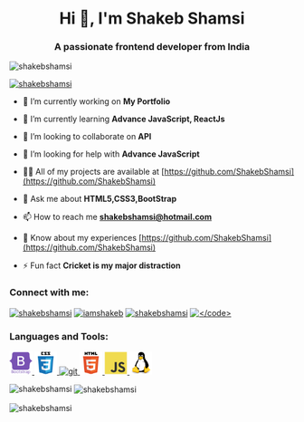 <h1 align="center">Hi 👋, I'm Shakeb Shamsi</h1>
<h3 align="center">A passionate frontend developer from India</h3>

<p align="left"> <img src="https://komarev.com/ghpvc/?username=shakebshamsi&label=Profile%20views&color=0e75b6&style=flat" alt="shakebshamsi" /> </p>

<p align="left"> <a href="https://github.com/ryo-ma/github-profile-trophy"><img src="https://github-profile-trophy.vercel.app/?username=shakebshamsi" alt="shakebshamsi" /></a> </p>

- 🔭 I’m currently working on **My Portfolio**

- 🌱 I’m currently learning **Advance JavaScript, ReactJs**

- 👯 I’m looking to collaborate on **API**

- 🤝 I’m looking for help with **Advance JavaScript**

- 👨‍💻 All of my projects are available at [https://github.com/ShakebShamsi](https://github.com/ShakebShamsi)

- 💬 Ask me about **HTML5,CSS3,BootStrap**

- 📫 How to reach me **shakebshamsi@hotmail.com**

- 📄 Know about my experiences [https://github.com/ShakebShamsi](https://github.com/ShakebShamsi)

- ⚡ Fun fact **Cricket is my major distraction**

<h3 align="left">Connect with me:</h3>
<p align="left">
<a href="https://linkedin.com/in/shakebshamsi" target="blank"><img align="center" src="https://raw.githubusercontent.com/rahuldkjain/github-profile-readme-generator/master/src/images/icons/Social/linked-in-alt.svg" alt="shakebshamsi" height="30" width="40" /></a>
<a href="https://fb.com/iamshakeb" target="blank"><img align="center" src="https://raw.githubusercontent.com/rahuldkjain/github-profile-readme-generator/master/src/images/icons/Social/facebook.svg" alt="iamshakeb" height="30" width="40" /></a>
<a href="https://instagram.com/shakebshamsi" target="blank"><img align="center" src="https://raw.githubusercontent.com/rahuldkjain/github-profile-readme-generator/master/src/images/icons/Social/instagram.svg" alt="shakebshamsi" height="30" width="40" /></a>
<a href="https://www.youtube.com/c/</code>" target="blank"><img align="center" src="https://raw.githubusercontent.com/rahuldkjain/github-profile-readme-generator/master/src/images/icons/Social/youtube.svg" alt="</code>" height="30" width="40" /></a>
</p>

<h3 align="left">Languages and Tools:</h3>
<p align="left"> <a href="https://getbootstrap.com" target="_blank" rel="noreferrer"> <img src="https://raw.githubusercontent.com/devicons/devicon/master/icons/bootstrap/bootstrap-plain-wordmark.svg" alt="bootstrap" width="40" height="40"/> </a> <a href="https://www.w3schools.com/css/" target="_blank" rel="noreferrer"> <img src="https://raw.githubusercontent.com/devicons/devicon/master/icons/css3/css3-original-wordmark.svg" alt="css3" width="40" height="40"/> </a> <a href="https://git-scm.com/" target="_blank" rel="noreferrer"> <img src="https://www.vectorlogo.zone/logos/git-scm/git-scm-icon.svg" alt="git" width="40" height="40"/> </a> <a href="https://www.w3.org/html/" target="_blank" rel="noreferrer"> <img src="https://raw.githubusercontent.com/devicons/devicon/master/icons/html5/html5-original-wordmark.svg" alt="html5" width="40" height="40"/> </a> <a href="https://developer.mozilla.org/en-US/docs/Web/JavaScript" target="_blank" rel="noreferrer"> <img src="https://raw.githubusercontent.com/devicons/devicon/master/icons/javascript/javascript-original.svg" alt="javascript" width="40" height="40"/> </a> <a href="https://www.linux.org/" target="_blank" rel="noreferrer"> <img src="https://raw.githubusercontent.com/devicons/devicon/master/icons/linux/linux-original.svg" alt="linux" width="40" height="40"/> </a> </p>

<p><img align="left" src="https://github-readme-stats.vercel.app/api/top-langs?username=shakebshamsi&show_icons=true&locale=en&layout=compact" alt="shakebshamsi" /></p>

<p>&nbsp;<img align="center" src="https://github-readme-stats.vercel.app/api?username=shakebshamsi&show_icons=true&locale=en" alt="shakebshamsi" /></p>

<p><img align="center" src="https://github-readme-streak-stats.herokuapp.com/?user=shakebshamsi&" alt="shakebshamsi" /></p>

